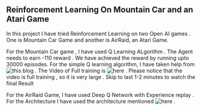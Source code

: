## Reinforcement Learning On Mountain Car and an Atari Game

In this project I have tried Reinforcement Learning on two Open AI games . One is Mountain Car Game and another is AirRaid, an Atari Game.

For the Mountain Car game , I have used Q Learning ALgorithm . The Agent needs to earn -110 reward . We have achieved the reward by running upto 30000 episodes. For the simple Q learning algorithm, I have taken help from ![this blog](https://medium.com/emergent-future/simple-reinforcement-learning-with-tensorflow-part-0-q-learning-with-tables-and-neural-networks-d195264329d0) . The Video of Full training is ![here](https://youtu.be/hClI5zFJlxI) . Please notice that the video is full training , so it is very large . Skip to last 1-2 minutes to watch the final Result

For the AirRaid Game, I have used Deep Q Network with Experience replay . For the Architecture I have used the architecture mentioned ![here](http://neuro.cs.ut.ee/demystifying-deep-reinforcement-learning/) .
